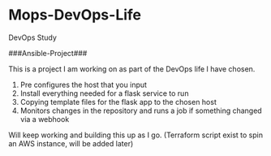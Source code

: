 # Mops-DevOps-Life
DevOps Study


###Ansible-Project###

    
This is a project I am working on as part of the DevOps life I have chosen.

1. Pre configures the host that you input
2. Install everything needed for a flask service to run
3. Copying template files for the flask app to the chosen host
3. Monitors changes in the repository and runs a job if something changed
via a webhook




Will keep working and building this up as I go.
(Terraform script exist to spin an AWS instance, will be added later)

